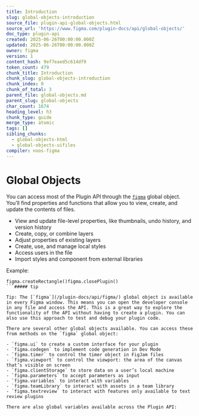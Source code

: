 ```yaml
---
title: Introduction
slug: global-objects-introduction
source_file: plugin-api-global-objects.html
source_url: 'https://www.figma.com/plugin-docs/api/global-objects/'
doc_type: plugin-api
created: 2025-06-26T00:00:00.000Z
updated: 2025-06-26T00:00:00.000Z
owner: figma
version: 1
content_hash: 9ef7eaed5c614df9
token_count: 479
chunk_title: Introduction
chunk_slug: global-objects-introduction
chunk_index: 0
chunk_of_total: 3
parent_file: global-objects.md
parent_slug: global-objects
char_count: 1674
heading_level: h3
chunk_type: guide
merge_type: atomic
tags: []
sibling_chunks:
  - global-objects-html
  - global-objects-uifiles
compiler: noos-figma
---
```


# Global Objects

You can access most of the Plugin API through the [`figma`](/plugin-docs/api/figma/) global object. You’ll find properties and functions that allow you to view, create, and update the contents of files.

- View and update file-level properties, like thumbnails, undo history, and version history
- Create, copy, or combine layers
- Adjust properties of existing layers
- Create, use, and manage local styles
- Access users in the file
- Import styles and component from external libraries

Example:

```
figma.createRectangle()figma.closePlugin()
```##### tip

Tip: The [`figma`](/plugin-docs/api/figma/) global object is available in every Figma window. This means you can open the developer console in any file and access the API. This is a great way to explore the functionality of the API without having to create a plugin. You can also use this approach to test and debug your plugin code.

There are several other global objects available. You can access these from methods on the `figma` global object:

- `figma.ui` to create a custom interface for your plugin
- `figma.codegen` to implement code generation in Dev Mode
- `figma.timer` to control the timer object in FigJam files
- `figma.viewport` to control the viewport: the area of the canvas that’s visible on screen
- `figma.clientStorage` to store data on a user’s local machine
- `figma.parameters` to accept parameters as input
- `figma.variables` to interact with variables
- `figma.teamLibrary` to interact with assets in a team library
- `figma.textreview` to interact with features only available to text review plugins

There are also global variables available across the Plugin API:
